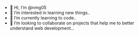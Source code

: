 - 👋 Hi, I’m @nmg05
- 👀 I’m interested in learning new things..
- 🌱 I’m currently learning to code..
- 💞️ I’m looking to collaborate on projects that help me to better understand web development...

<!---
nmg05/nmg05 is a ✨ special ✨ repository because its `README.md` (this file) appears on your GitHub profile.
You can click the Preview link to take a look at your changes.
--->
